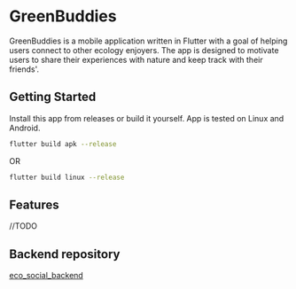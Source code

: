 # GreenBuddies

GreenBuddies is a mobile application written in Flutter with a goal of helping users connect to other ecology enjoyers.
The app is designed to motivate users to share their experiences with nature and keep track with their friends'.


## Getting Started

Install this app from releases or build it yourself. App is tested on Linux and Android.

```bash
flutter build apk --release
```
OR
```bash
flutter build linux --release
```

## Features
//TODO

## Backend repository

[eco_social_backend](https://github.com/AVKayen/eco_social_fastapi)
